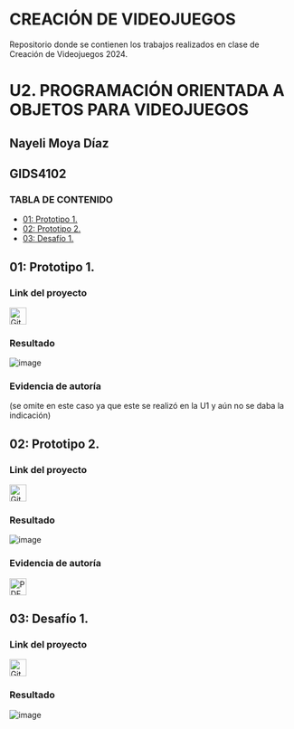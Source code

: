 # CREACIÓN DE VIDEOJUEGOS
Repositorio donde se contienen los trabajos realizados en clase de Creación de Videojuegos 2024. 

# U2. PROGRAMACIÓN ORIENTADA A OBJETOS PARA VIDEOJUEGOS
## Nayeli Moya Díaz
## GIDS4102

### **TABLA DE CONTENIDO**
- [01: Prototipo 1.](#01-Prototipo-1)
- [02: Prototipo 2.](#02-Prototipo-2)
- [03: Desafío 1.](#03-Desafío-1)

## 01: Prototipo 1.
### Link del proyecto
<a href="https://github.com/nayemoya/CreacionDeVideojuegos/blob/main/Prototipo%201.unitypackage">
    <img src="https://upload.wikimedia.org/wikipedia/commons/9/91/Octicons-mark-github.svg" alt="GitHub" width="30"/>
</a>

### Resultado
![image](https://github.com/user-attachments/assets/5ff69f88-5fad-42c9-a1e8-e90e2c4246c8)

### Evidencia de autoría
(se omite en este caso ya que este se realizó en la U1 y aún no se daba la indicación)

## 02: Prototipo 2.
### Link del proyecto
<a href="https://github.com/nayemoya/CreacionDeVideojuegos/blob/main/Prototipo%202.unitypackage">
    <img src="https://upload.wikimedia.org/wikipedia/commons/9/91/Octicons-mark-github.svg" alt="GitHub" width="30"/>
</a>

### Resultado
![image](https://github.com/user-attachments/assets/2190a48c-9379-48b5-9713-79d624488cc6)

### Evidencia de autoría
<a href="https://github.com/user-attachments/files/17249023/LECCION02_NayeliMoyaDiaz.pdf">
    <img src="https://upload.wikimedia.org/wikipedia/commons/8/87/PDF_file_icon.svg" alt="PDF" width="30"/>
</a>

## 03: Desafío 1.
### Link del proyecto
<a href="https://github.com/nayemoya/CreacionDeVideojuegos/blob/main/Desaf%C3%ADo%201.unitypackage">
    <img src="https://upload.wikimedia.org/wikipedia/commons/9/91/Octicons-mark-github.svg" alt="GitHub" width="30"/>
</a>

### Resultado
![image](https://github.com/user-attachments/assets/c2f39376-1368-4145-8a04-6494b8c27206)
